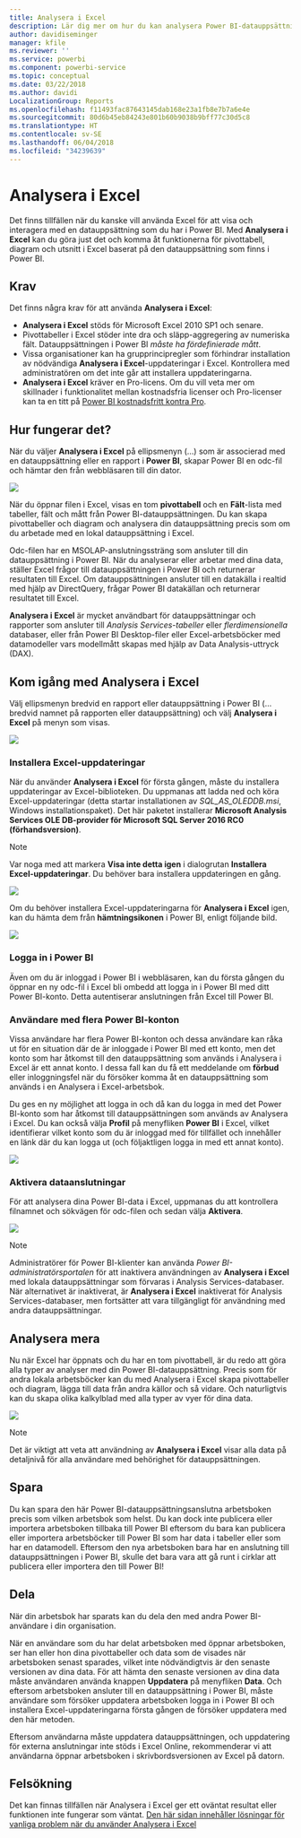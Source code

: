 ```yaml
---
title: Analysera i Excel
description: Lär dig mer om hur du kan analysera Power BI-datauppsättningar i Excel
author: davidiseminger
manager: kfile
ms.reviewer: ''
ms.service: powerbi
ms.component: powerbi-service
ms.topic: conceptual
ms.date: 03/22/2018
ms.author: davidi
LocalizationGroup: Reports
ms.openlocfilehash: f11493fac87643145dab168e23a1fb8e7b7a6e4e
ms.sourcegitcommit: 80d6b45eb84243e801b60b9038b9bff77c30d5c8
ms.translationtype: HT
ms.contentlocale: sv-SE
ms.lasthandoff: 06/04/2018
ms.locfileid: "34239639"
---
```

# <a name="analyze-in-excel"></a>Analysera i Excel
Det finns tillfällen när du kanske vill använda Excel för att visa och interagera med en datauppsättning som du har i Power BI. Med **Analysera i Excel** kan du göra just det och komma åt funktionerna för pivottabell, diagram och utsnitt i Excel baserat på den datauppsättning som finns i Power BI.

## <a name="requirements"></a>Krav
Det finns några krav för att använda **Analysera i Excel**:

* **Analysera i Excel** stöds för Microsoft Excel 2010 SP1 och senare.
* Pivottabeller i Excel stöder inte dra och släpp-aggregering av numeriska fält. Datauppsättningen i Power BI *måste ha fördefinierade mått*.
* Vissa organisationer kan ha grupprincipregler som förhindrar installation av nödvändiga **Analysera i Excel**-uppdateringar i Excel. Kontrollera med administratören om det inte går att installera uppdateringarna.
* **Analysera i Excel** kräver en Pro-licens. Om du vill veta mer om skillnader i funktionalitet mellan kostnadsfria licenser och Pro-licenser kan ta en titt på [Power BI kostnadsfritt kontra Pro](service-free-vs-pro.md). 

## <a name="how-does-it-work"></a>Hur fungerar det?
När du väljer **Analysera i Excel** på ellipsmenyn (...) som är associerad med en datauppsättning eller en rapport i **Power BI**, skapar Power BI en odc-fil och hämtar den från webbläsaren till din dator.

![](media/service-analyze-in-excel/power-bi-analyze-in-excel.png)

När du öppnar filen i Excel, visas en tom **pivottabell** och en **Fält**-lista med tabeller, fält och mått från Power BI-datauppsättningen. Du kan skapa pivottabeller och diagram och analysera din datauppsättning precis som om du arbetade med en lokal datauppsättning i Excel.

Odc-filen har en MSOLAP-anslutningssträng som ansluter till din datauppsättning i Power BI. När du analyserar eller arbetar med dina data, ställer Excel frågor till datauppsättningen i Power BI och returnerar resultaten till Excel. Om datauppsättningen ansluter till en datakälla i realtid med hjälp av DirectQuery, frågar Power BI datakällan och returnerar resultatet till Excel.

**Analysera i Excel** är mycket användbart för datauppsättningar och rapporter som ansluter till *Analysis Services-tabeller* eller *flerdimensionella* databaser, eller från Power BI Desktop-filer eller Excel-arbetsböcker med datamodeller vars modellmått skapas med hjälp av Data Analysis-uttryck (DAX).

## <a name="get-started-with-analyze-in-excel"></a>Kom igång med Analysera i Excel
Välj ellipsmenyn bredvid en rapport eller datauppsättning i Power BI (... bredvid namnet på rapporten eller datauppsättning) och välj **Analysera i Excel** på menyn som visas.

![](media/service-analyze-in-excel/power-bi-analyze-menu.png)

### <a name="install-excel-updates"></a>Installera Excel-uppdateringar
När du använder **Analysera i Excel** för första gången, måste du installera uppdateringar av Excel-biblioteken. Du uppmanas att ladda ned och köra Excel-uppdateringar (detta startar installationen av *SQL_AS_OLEDDB.msi*, Windows installationspaket). Det här paketet installerar **Microsoft Analysis Services OLE DB-provider för Microsoft SQL Server 2016 RC0 (förhandsversion)**.

> [!NOTE]
> Var noga med att markera **Visa inte detta igen** i dialogrutan **Installera Excel-uppdateringar**. Du behöver bara installera uppdateringen en gång.
> 
> 

![](media/service-analyze-in-excel/pbi_anlz_excel_dontshow.png)

Om du behöver installera Excel-uppdateringarna för **Analysera i Excel** igen, kan du hämta dem från **hämtningsikonen** i Power BI, enligt följande bild.

![](media/service-analyze-in-excel/pbi_anlz_excel_download_again.png)

### <a name="sign-in-to-power-bi"></a>Logga in i Power BI
Även om du är inloggad i Power BI i webbläsaren, kan du första gången du öppnar en ny odc-fil i Excel bli ombedd att logga in i Power BI med ditt Power BI-konto. Detta autentiserar anslutningen från Excel till Power BI.

### <a name="users-with-multiple-power-bi-accounts"></a>Användare med flera Power BI-konton
Vissa användare har flera Power BI-konton och dessa användare kan råka ut för en situation där de är inloggade i Power BI med ett konto, men det konto som har åtkomst till den datauppsättning som används i Analysera i Excel är ett annat konto. I dessa fall kan du få ett meddelande om **förbud** eller inloggningsfel när du försöker komma åt en datauppsättning som används i en Analysera i Excel-arbetsbok.

Du ges en ny möjlighet att logga in och då kan du logga in med det Power BI-konto som har åtkomst till datauppsättningen som används av Analysera i Excel. Du kan också välja **Profil** på menyfliken **Power BI** i Excel, vilket identifierar vilket konto som du är inloggad med för tillfället och innehåller en länk där du kan logga ut (och följaktligen logga in med ett annat konto).

![](media/service-analyze-in-excel/pbi_anlz_excel_profile.png)

### <a name="enable-data-connections"></a>Aktivera dataanslutningar
För att analysera dina Power BI-data i Excel, uppmanas du att kontrollera filnamnet och sökvägen för odc-filen och sedan välja **Aktivera**.

![](media/service-analyze-in-excel/pbi_anlz_excel_enable.png)

> [!NOTE]
> Administratörer för Power BI-klienter kan använda *Power BI-administratörsportalen* för att inaktivera användningen av **Analysera i Excel** med lokala datauppsättningar som förvaras i Analysis Services-databaser. När alternativet är inaktiverat, är **Analysera i Excel** inaktiverat för Analysis Services-databaser, men fortsätter att vara tillgängligt för användning med andra datauppsättningar.
> 
> 

## <a name="analyze-away"></a>Analysera mera
Nu när Excel har öppnats och du har en tom pivottabell, är du redo att göra alla typer av analyser med din Power BI-datauppsättning. Precis som för andra lokala arbetsböcker kan du med Analysera i Excel skapa pivottabeller och diagram, lägga till data från andra källor och så vidare. Och naturligtvis kan du skapa olika kalkylblad med alla typer av vyer för dina data.

![](media/service-analyze-in-excel/pbi_anlz_excel_chart.png)

> [!NOTE]
> Det är viktigt att veta att användning av **Analysera i Excel** visar alla data på detaljnivå för alla användare med behörighet för datauppsättningen.
> 
> 

## <a name="save"></a>Spara
Du kan spara den här Power BI-datauppsättningsanslutna arbetsboken precis som vilken arbetsbok som helst. Du kan dock inte publicera eller importera arbetsboken tillbaka till Power BI eftersom du bara kan publicera eller importera arbetsböcker till Power BI som har data i tabeller eller som har en datamodell. Eftersom den nya arbetsboken bara har en anslutning till datauppsättningen i Power BI, skulle det bara vara att gå runt i cirklar att publicera eller importera den till Power BI!

## <a name="share"></a>Dela
När din arbetsbok har sparats kan du dela den med andra Power BI-användare i din organisation.

När en användare som du har delat arbetsboken med öppnar arbetsboken, ser han eller hon dina pivottabeller och data som de visades när arbetsboken senast sparades, vilket inte nödvändigtvis är den senaste versionen av dina data. För att hämta den senaste versionen av dina data måste användaren använda knappen **Uppdatera** på menyfliken **Data**. Och eftersom arbetsboken ansluter till en datauppsättning i Power BI, måste användare som försöker uppdatera arbetsboken logga in i Power BI och installera Excel-uppdateringarna första gången de försöker uppdatera med den här metoden.

Eftersom användarna måste uppdatera datauppsättningen, och uppdatering för externa anslutningar inte stöds i Excel Online, rekommenderar vi att användarna öppnar arbetsboken i skrivbordsversionen av Excel på datorn.

## <a name="troubleshooting"></a>Felsökning
Det kan finnas tillfällen när Analysera i Excel ger ett oväntat resultat eller funktionen inte fungerar som väntat. [Den här sidan innehåller lösningar för vanliga problem när du använder Analysera i Excel](desktop-troubleshooting-analyze-in-excel.md)